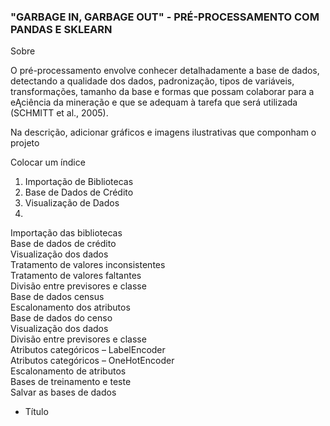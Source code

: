 <h3>"GARBAGE IN, GARBAGE OUT" - PRÉ-PROCESSAMENTO COM PANDAS E SKLEARN</h3>

Sobre

O pré-processamento envolve conhecer detalhadamente a base de dados, detectando a qualidade dos dados, padronização, tipos de variáveis, transformações, tamanho
da base e formas que possam colaborar para a eĄciência da mineração e que se adequam
à tarefa que será utilizada (SCHMITT et al., 2005).



Na descrição, adicionar gráficos e imagens ilustrativas que componham o projeto 

Colocar um índice




1. Importação de Bibliotecas 
2. Base de Dados de Crédito
3. Visualização de Dados
4. 


<dl>
<dt>Importação das bibliotecas</dt>
<dt>Base de dados de crédito</dt>
<dt>Visualização dos dados</dt>
<dt>Tratamento de valores inconsistentes</dt>
<dt>Tratamento de valores faltantes</dt>
<dt>Divisão entre previsores e classe</dt>
<dt>Base de dados census</dt>
<dt>Escalonamento dos atributos</dt>
<dt>Base de dados do censo</dt>
<dt>Visualização dos dados</dt>
<dt>Divisão entre previsores e classe</dt>
<dt>Atributos categóricos – LabelEncoder</dt>
<dt>Atributos categóricos – OneHotEncoder</dt>
<dt>Escalonamento de atributos</dt>
<dt>Bases de treinamento e teste</dt>
<dt>Salvar as bases de dados</dt>
</dl>


* Título


